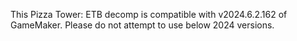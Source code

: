 This Pizza Tower: ETB decomp is compatible with v2024.6.2.162 of GameMaker. Please do not attempt to use below 2024 versions.
